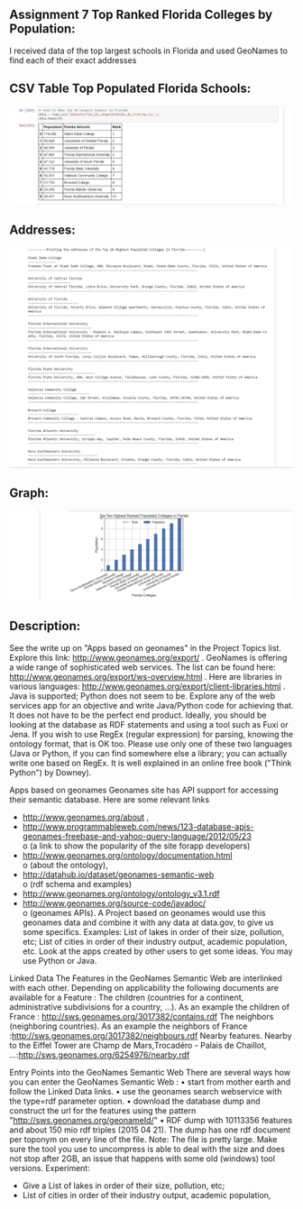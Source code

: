 Assignment 7 Top Ranked Florida Colleges by Population:
--------------------------------------------------------
I received data of the top largest schools in Florida and used GeoNames to find each of their exact addresses 

CSV Table Top Populated Florida Schools:
-----------
![tag](https://raw.githubusercontent.com/Semantic-Web/David-T/master/Assignment%207/top10FloridaSchools.png)

Addresses:
----------
![tag](https://raw.githubusercontent.com/Semantic-Web/David-T/master/Assignment%207/AddressesForTop10FloridaSchools.png)

Graph:
------
![tag](https://raw.githubusercontent.com/Semantic-Web/David-T/master/Assignment%207/Graph.png)

Description:
--------------
See the write up on "Apps based on geonames" in the Project Topics list. Explore this link: http://www.geonames.org/export/ . GeoNames is offering a wide range of sophisticated web services. The list can be found here: http://www.geonames.org/export/ws-overview.html . Here are libraries in various languages:  http://www.geonames.org/export/client-libraries.html  . Java is supported; Python does not seem to be. Explore any of the web services app for an objective and write Java/Python code for achieving that. It does not have to be the perfect end product. Ideally, you should be looking at the database as RDF statements and using a tool such as Fuxi or Jena. If you wish to use RegEx (regular expression) for parsing, knowing the ontology format, that is OK too.
Please use only one of these two languages (Java or Python, if you can find somewhere else a library; you can actually write one based on RegEx. It is well explained in an online free book ("Think Python") by Downey).

Apps based on geonames
Geonames site has API support for accessing their semantic database. Here are some relevant links 
-	http://www.geonames.org/about , 
-	http://www.programmableweb.com/news/123-database-apis-geonames-freebase-and-yahoo-query-language/2012/05/23  
o	(a link to show the popularity of the site forapp developers) 
-	http://www.geonames.org/ontology/documentation.html   
o	(about the ontology),  
-	http://datahub.io/dataset/geonames-semantic-web  
o	(rdf schema and examples) 
-	http://www.geonames.org/ontology/ontology_v3.1.rdf
-	http://www.geonames.org/source-code/javadoc/  
o	(geonames APIs). 
A Project based on geonames would use this geonames data and combine it with any data at data.gov, to give us some specifics. Examples: List of lakes in order of their size, pollution, etc; List of cities in order of their industry output, academic population, etc. Look at the apps created by other users to get some ideas. You may use Python or Java.

Linked Data
The Features in the GeoNames Semantic Web are interlinked with each other. Depending on applicability the following documents are available for a Feature :
The children (countries for a continent, administrative subdivisions for a country, ...). As an example the children of France : http://sws.geonames.org/3017382/contains.rdf
The neighbors (neighboring countries). As an example the neighbors of France :http://sws.geonames.org/3017382/neighbours.rdf
Nearby features. Nearby to the Eiffel Tower are Champ de Mars,Trocadéro - Palais de Chaillot, ...:http://sws.geonames.org/6254976/nearby.rdf


Entry Points into the GeoNames Semantic Web
There are several ways how you can enter the GeoNames Semantic Web :
•	start from mother earth and follow the Linked Data links.
•	use the geonames search webservice with the type=rdf parameter option.
•	download the database dump and construct the url for the features using the pattern "http://sws.geonames.org/geonameId/"
•	RDF dump with 10113356 features and about 150 mio rdf triples (2015 04 21). The dump has one rdf document per toponym on every line of the file. Note: The file is pretty large. Make sure the tool you use to uncompress is able to deal with the size and does not stop after 2GB, an issue that happens with some old (windows) tool versions.
Experiment:
-	Give a List of lakes in order of their size, pollution, etc; 
-	List of cities in order of their industry output, academic population,
